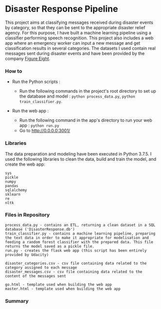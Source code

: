 # Disaster Response Pipeline

This project aims at classifying messages received during disaster events by category, so that they can be sent to the appropriate disaster relief agency.
For this purpose, I have built a machine learning pipeline using a classifier performing speech recognition.
This project also includes a web app where an emergency worker can input a new message and get classification results in several categories. 
The datasets I used contain real messages sent during disaster events and have been provided by the company [Figure Eight](https://www.figure-eight.com/).


### How to 

- Run the Python scripts : 
    - Run the following commands in the project's root directory to set up the database and model : `python process_data.py`, `python train_classifier.py`.

- Run the web app : 
    - Run the following command in the app's directory to run your web app : `python run.py`
    - Go to http://0.0.0.0:3001/


### Libraries

The data preparation and modeling have been executed in Python 3.7.5.
I used the following libraries to clean the data, build and train the model, and create the web app:

    sys
    pickle
    numpy
    pandas
    sqlalchemy
    sklearn
    re
    nltk


### Files in Repository

    process_data.py - contains an ETL, returning a clean dataset in a SQL database ('DisasterResponse.db')
    train_classifier.py - contains a machine learning pipeline, preparing the text data in order to make it appropriate for modelisation and feeding a random forest classifier with the prepared data. This file returns the model saved as a pickle file.
    run.py - creates the flask web app (this script has been entirely provided by Udacity)

    disaster_categories.csv - csv file containing data related to the category assigned to each message
    disaster_messages.csv - csv file containing data related to the content of the messages sent

    go.html - template used when building the web app
    master.html - template used when building the web app

### Summary

